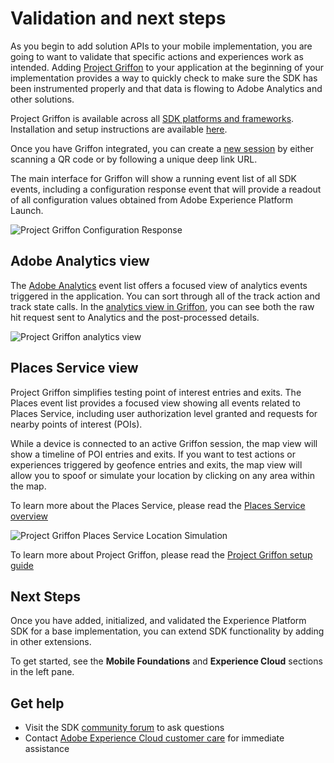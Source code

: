 # Validation and next steps

As you begin to add solution APIs to your mobile implementation, you are going to want to validate that specific actions and experiences work as intended. Adding [Project Griffon](../beta/project-griffon/#what-can-project-griffon-do-for-you) to your application at the beginning of your implementation provides a way to quickly check to make sure the SDK has been instrumented properly and that data is flowing to Adobe Analytics and other solutions.

Project Griffon is available across all [SDK platforms and frameworks](https://aep-sdks.gitbook.io/docs/resources/upgrading-to-aep/current-sdk-versions). Installation and setup instructions are available [here](../beta/project-griffon/#quick-setup).

Once you have Griffon integrated, you can create a [new session](https://aep-sdks.gitbook.io/docs/beta/project-griffon/using-project-griffon#creating-sessions) by either scanning a QR code or by following a unique deep link URL.

The main interface for Griffon will show a running event list of all SDK events, including a configuration response event that will provide a readout of all configuration values obtained from Adobe Experience Platform Launch.

![Project Griffon Configuration Response](../.gitbook/assets/configurationresponse.png)

## Adobe Analytics view

The [Adobe Analytics](../beta/project-griffon/using-project-griffon/adobe-analytics-and-project-griffon.md#using-project-griffon-for-adobe-analytics) event list offers a focused view of analytics events triggered in the application. You can sort through all of the track action and track state calls. In the [analytics view in Griffon](../beta/project-griffon/using-project-griffon/adobe-analytics-and-project-griffon.md), you can see both the raw hit request sent to Analytics and the post-processed details.

![Project Griffon analytics view](../.gitbook/assets/GriffonAnalytics.png)

## Places Service view

Project Griffon simplifies testing point of interest entries and exits. The Places event list provides a focused view showing all events related to Places Service, including user authorization level granted and requests for nearby points of interest \(POIs\).

While a device is connected to an active Griffon session, the map view will show a timeline of POI entries and exits. If you want to test actions or experiences triggered by geofence entries and exits, the map view will allow you to spoof or simulate your location by clicking on any area within the map.

To learn more about the Places Service, please read the [Places Service overview](https://docs.adobe.com/content/help/en/places/using/home.html)

![Project Griffon Places Service Location Simulation](../.gitbook/assets/GriffonPlaces.png)

To learn more about Project Griffon, please read the [Project Griffon setup guide](../beta/project-griffon/set-up-project-griffon.md)

## Next Steps

Once you have added, initialized, and validated the Experience Platform SDK for a base implementation, you can extend SDK functionality by adding in other extensions.

To get started, see the **Mobile Foundations** and **Experience Cloud** sections in the left pane.

## Get help

* Visit the SDK [community forum](https://forums.adobe.com/community/experience-cloud/platform/launch/sdk) to ask questions
* Contact [Adobe Experience Cloud customer care](https://experienceleague.adobe.com/?support-solution=General#support) for immediate assistance

